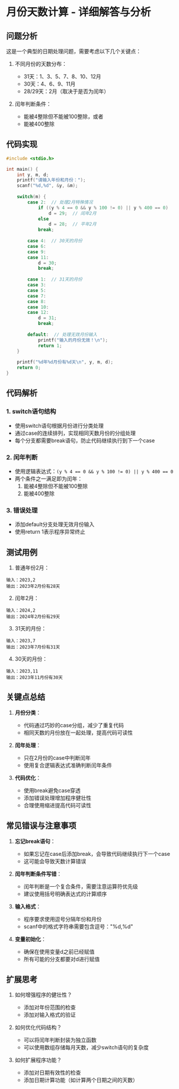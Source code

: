 # 月份天数计算 - 详细解答与分析

## 问题分析

这是一个典型的日期处理问题，需要考虑以下几个关键点：

1. 不同月份的天数分布：
   - 31天：1、3、5、7、8、10、12月
   - 30天：4、6、9、11月
   - 28/29天：2月（取决于是否为闰年）

2. 闰年判断条件：
   - 能被4整除但不能被100整除，或者
   - 能被400整除

## 代码实现

```c
#include <stdio.h>

int main() {
    int y, m, d;
    printf("请输入年份和月份：");
    scanf("%d,%d", &y, &m);
    
    switch(m) {
        case 2:  // 处理2月特殊情况
            if ((y % 4 == 0 && y % 100 != 0) || y % 400 == 0)  
                d = 29;  // 闰年2月
            else
                d = 28;  // 平年2月
            break;
        
        case 4:  // 30天的月份
        case 6:
        case 9:
        case 11:
            d = 30;
            break;
            
        case 1:  // 31天的月份
        case 3:
        case 5:
        case 7:
        case 8:
        case 10:
        case 12:
            d = 31;
            break;
            
        default:  // 处理无效月份输入
            printf("输入的月份无效！\n");
            return 1;
    }
    
    printf("%d年%d月份有%d天\n", y, m, d);
    return 0;
}
```

## 代码解析

### 1. switch语句结构
- 使用switch语句根据月份进行分类处理
- 通过case的连续排列，实现相同天数月份的分组处理
- 每个分支都需要break语句，防止代码继续执行到下一个case

### 2. 闰年判断
- 使用逻辑表达式：`(y % 4 == 0 && y % 100 != 0) || y % 400 == 0`
- 两个条件之一满足即为闰年：
  1. 能被4整除但不能被100整除
  2. 能被400整除

### 3. 错误处理
- 添加default分支处理无效月份输入
- 使用return 1表示程序异常终止

## 测试用例

1. 普通年份2月：
```
输入：2023,2
输出：2023年2月份有28天
```

2. 闰年2月：
```
输入：2024,2
输出：2024年2月份有29天
```

3. 31天的月份：
```
输入：2023,7
输出：2023年7月份有31天
```

4. 30天的月份：
```
输入：2023,11
输出：2023年11月份有30天
```

## 关键点总结

1. **月份分类**：
   - 代码通过巧妙的case分组，减少了重复代码
   - 相同天数的月份放在一起处理，提高代码可读性

2. **闰年处理**：
   - 只在2月份的case中判断闰年
   - 使用复合逻辑表达式准确判断闰年条件

3. **代码优化**：
   - 使用break避免case穿透
   - 添加错误处理增加程序健壮性
   - 合理使用缩进提高代码可读性

## 常见错误与注意事项

1. **忘记break语句**：
   - 如果忘记在case后添加break，会导致代码继续执行下一个case
   - 这可能会导致天数计算错误

2. **闰年判断条件写错**：
   - 闰年判断是一个复合条件，需要注意运算符优先级
   - 建议使用括号明确表达式的计算顺序

3. **输入格式**：
   - 程序要求使用逗号分隔年份和月份
   - scanf中的格式字符串需要包含逗号："%d,%d"

4. **变量初始化**：
   - 确保在使用变量d之前已经赋值
   - 所有可能的分支都要对d进行赋值

## 扩展思考

1. 如何增强程序的健壮性？
   - 添加对年份范围的检查
   - 添加对输入格式的验证

2. 如何优化代码结构？
   - 可以将闰年判断封装为独立函数
   - 可以使用数组存储每月天数，减少switch语句的复杂度

3. 如何扩展程序功能？
   - 添加对日期有效性的检查
   - 添加日期计算功能（如计算两个日期之间的天数）